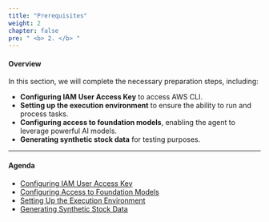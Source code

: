 ```yaml
---
title: "Prerequisites"
weight: 2
chapter: false
pre: " <b> 2. </b> "
---
```


#### **Overview**  

In this section, we will complete the necessary preparation steps, including:  

- **Configuring IAM User Access Key** to access AWS CLI.  
- **Setting up the execution environment** to ensure the ability to run and process tasks.  
- **Configuring access to foundation models**, enabling the agent to leverage powerful AI models.  
- **Generating synthetic stock data** for testing purposes.  

---

#### **Agenda**  

- [Configuring IAM User Access Key](2.1-configuring-iam-user-access-key)  
- [Configuring Access to Foundation Models](2.2-configuring-access-to-foundation-model)  
- [Setting Up the Execution Environment](2.3-setting-up-execution-environment)  
- [Generating Synthetic Stock Data](2.4-generating-synthetic-stock-data)
